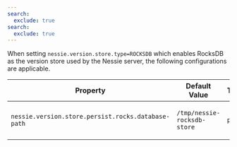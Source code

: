 ```yaml
---
search:
  exclude: true
search:
  exclude: true
---
```

<!--start-->

When setting `nessie.version.store.type=ROCKSDB` which enables RocksDB as the version store  used by the Nessie server, the following configurations are applicable.

| Property | Default Value | Type | Description |
|----------|---------------|------|-------------|
| `nessie.version.store.persist.rocks.database-path` | `/tmp/nessie-rocksdb-store` | `path` | Sets RocksDB storage path.  |
